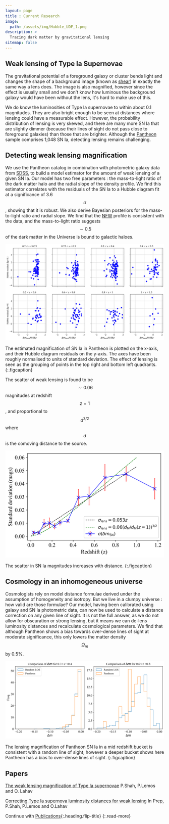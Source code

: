 ```yaml
---
layout: page
title : Current Research
image: 
  path: /assets/img/Hubble_UDF_1.png
description: >
  Tracing dark matter by gravitational lensing 
sitemap: false
---
```


## Weak lensing of Type Ia Supernovae

The gravitational potential of a foreground galaxy or cluster bends light and changes the shape of a 
background image (known 
as [shear](https://en.wikipedia.org/wiki/Weak_gravitational_lensing)) in exactly the same way a lens does. 
The image is also magnified, however since the effect is usually small and we don't 
know how luminous the background galaxy would have been without the lens, it's hard to make use of this. 

We do know the luminosities of Type Ia supernovae to within about 0.1 magnitudes. They are also bright enough to be 
seen at distances where lensing could have a measurable effect. However, the probability distribution of lensing is very 
skewed, and there are many more SN Ia that are slightly dimmer (because their lines of sight do not pass close to foreground 
galaxies) than those that are brighter. Although the [Pantheon](https://arxiv.org/pdf/1710.00845.pdf) 
sample comprises 1,048 SN Ia, detecting lensing remains challenging.  
 
## Detecting weak lensing magnification
We use the Pantheon catalog in combination with photometric galaxy data from 
[SDSS](http://skyserver.sdss.org/dr16/en/tools/chart/navi.aspx), to build a model estimator for the amount of weak lensing of 
a given SN Ia. Our model has two free parameters : the mass-to-light ratio of the dark matter halo and the radial slope of the 
density profile. We find this estimator correlates with the residuals of the SN Ia to a Hubble diagram fit at a significance 
of 3.6$$\sigma$$, showing that it is robust. We also derive Bayesian posteriors for the mass-to-light ratio and 
radial slope. We find that the [NFW](https://arxiv.org/pdf/astro-ph/9611107.pdf) profile is consistent with the data, and the 
mass-to-light ratio suggests $$\sim 0.5$$ of the dark matter in the Universe is bound to galactic haloes.

<img src="/assets/img/Mag_scatter.png" width="650">

The estimated magnification of SN Ia in Pantheon is plotted on the x-axis, and their Hubble diagram residuals on the y-axis. 
The axes have been roughly normalised to units of standard deviation. The effect of lensing is seen as the grouping of points 
in the top right and bottom left quadrants. 
{:.figcaption}

The scatter of weak lensing is found to be $$\sim 0.06$$ magnitudes at redshift $$z=1$$, and proportional to $$d^{3/2}$$ where 
$$d$$ is the comoving distance to the source. 

<img src="/assets/img/std_mag.png" width="600">

The scatter in SN Ia magnitudes increases with distance.
{:.figcaption}

## Cosmology in an inhomogeneous universe
Cosmologists rely on model distance formulae derived under the assumption of 
homogeneity and isotropy. But we live in a clumpy universe : how valid are those formulae? Our model, having been 
calibrated using galaxy and SN Ia photometric data, can now be used to calculate a distance correction on any 
given line of sight. It is not the full answer, as we do not allow for obscuration or strong 
lensing, but it means we can de-lens luminosity distances and recalculate cosmological parameters. We find that although 
Pantheon shows a bias towards over-dense lines of sight at moderate significance, this only lowers the matter density 
$$\Omega_m$$ by 0.5%. 

<img src="/assets/img/KStest2_side.png" width="650">

The lensing magnification of Pantheon SN Ia in a mid redshift bucket is consistent with a random line of sight, however a 
deeper bucket shows here Pantheon has a bias to over-dense lines of sight.
{:.figcaption}

## Papers
[The weak lensing magnification of Type Ia supernovae](https://arxiv.org/pdf/2203.09865.pdf) P.Shah, P.Lemos and 
O. Lahav

[Correcting Type Ia supernova luminosity distances for weak lensing](https://tbc) In Prep, P.Shah, P.Lemos and O.Lahav

Continue with [Publications](/publications/){:.heading.flip-title}
{:.read-more}
